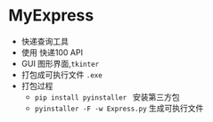 # MyExpress

* 快递查询工具
* 使用 快递100 API
* GUI 图形界面,`tkinter`
* 打包成可执行文件 `.exe`
* 打包过程
	* `pip install pyinstaller `  安装第三方包
	* `pyinstaller -F -w Express.py` 生成可执行文件